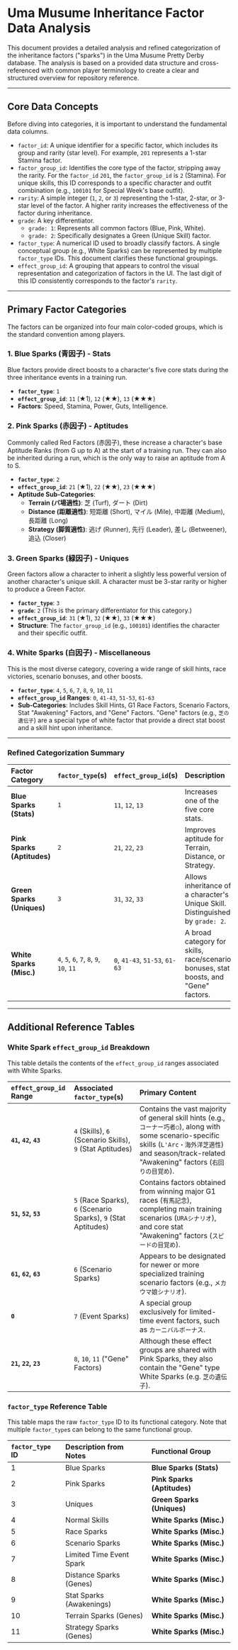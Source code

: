 # Uma Musume Inheritance Factor Data Analysis

This document provides a detailed analysis and refined categorization of the inheritance factors ("sparks") in the Uma Musume Pretty Derby database. The analysis is based on a provided data structure and cross-referenced with common player terminology to create a clear and structured overview for repository reference.

---

## **Core Data Concepts**

Before diving into categories, it is important to understand the fundamental data columns.

*   `factor_id`: A unique identifier for a specific factor, which includes its group and rarity (star level). For example, `201` represents a 1-star Stamina factor.
*   `factor_group_id`: Identifies the core type of the factor, stripping away the rarity. For the `factor_id` `201`, the `factor_group_id` is `2` (Stamina). For unique skills, this ID corresponds to a specific character and outfit combination (e.g., `100101` for Special Week's base outfit).
*   `rarity`: A simple integer (`1`, `2`, or `3`) representing the 1-star, 2-star, or 3-star level of the factor. A higher rarity increases the effectiveness of the factor during inheritance.
*   `grade`: A key differentiator.
    *   `grade: 1`: Represents all common factors (Blue, Pink, White).
    *   `grade: 2`: Specifically designates a Green (Unique Skill) factor.
*   `factor_type`: A numerical ID used to broadly classify factors. A single conceptual group (e.g., White Sparks) can be represented by multiple `factor_type` IDs. This document clarifies these functional groupings.
*   `effect_group_id`: A grouping that appears to control the visual representation and categorization of factors in the UI. The last digit of this ID consistently corresponds to the factor's `rarity`.

---

## **Primary Factor Categories**

The factors can be organized into four main color-coded groups, which is the standard convention among players.

### **1. Blue Sparks (青因子) - Stats**

Blue factors provide direct boosts to a character's five core stats during the three inheritance events in a training run.

*   **`factor_type`**: `1`
*   **`effect_group_id`**: `11` (★1), `12` (★★), `13` (★★★)
*   **Factors**: Speed, Stamina, Power, Guts, Intelligence.

### **2. Pink Sparks (赤因子) - Aptitudes**

Commonly called Red Factors (赤因子), these increase a character's base Aptitude Ranks (from G up to A) at the start of a training run. They can also be inherited during a run, which is the only way to raise an aptitude from A to S.

*   **`factor_type`**: `2`
*   **`effect_group_id`**: `21` (★1), `22` (★★), `23` (★★★)
*   **Aptitude Sub-Categories**:
    *   **Terrain (バ場適性)**: 芝 (Turf), ダート (Dirt)
    *   **Distance (距離適性)**: 短距離 (Short), マイル (Mile), 中距離 (Medium), 長距離 (Long)
    *   **Strategy (脚質適性)**: 逃げ (Runner), 先行 (Leader), 差し (Betweener), 追込 (Closer)

### **3. Green Sparks (緑因子) - Uniques**

Green factors allow a character to inherit a slightly less powerful version of another character's unique skill. A character must be 3-star rarity or higher to produce a Green Factor.

*   **`factor_type`**: `3`
*   **`grade`**: `2` (This is the primary differentiator for this category.)
*   **`effect_group_id`**: `31` (★1), `32` (★★), `33` (★★★)
*   **Structure**: The `factor_group_id` (e.g., `100101`) identifies the character and their specific outfit.

### **4. White Sparks (白因子) - Miscellaneous**

This is the most diverse category, covering a wide range of skill hints, race victories, scenario bonuses, and other boosts.

*   **`factor_type`**: `4`, `5`, `6`, `7`, `8`, `9`, `10`, `11`
*   **`effect_group_id` Ranges**: `0`, `41-43`, `51-53`, `61-63`
*   **Sub-Categories**: Includes Skill Hints, G1 Race Factors, Scenario Factors, Stat "Awakening" Factors, and "Gene" Factors. "Gene" factors (e.g., `芝の遺伝子`) are a special type of white factor that provide a direct stat boost and a skill hint upon inheritance.

---

### **Refined Categorization Summary**

| Factor Category | `factor_type`(s) | `effect_group_id`(s) | Description |
| :--- | :--- | :--- | :--- |
| **Blue Sparks (Stats)** | `1` | `11`, `12`, `13` | Increases one of the five core stats. |
| **Pink Sparks (Aptitudes)** | `2` | `21`, `22`, `23` | Improves aptitude for Terrain, Distance, or Strategy. |
| **Green Sparks (Uniques)** | `3` | `31`, `32`, `33` | Allows inheritance of a character's Unique Skill. Distinguished by `grade: 2`. |
| **White Sparks (Misc.)** | `4`, `5`, `6`, `7`, `8`, `9`, `10`, `11` | `0`, `41-43`, `51-53`, `61-63` | A broad category for skills, race/scenario bonuses, stat boosts, and "Gene" factors. |

---

## **Additional Reference Tables**

### White Spark `effect_group_id` Breakdown

This table details the contents of the `effect_group_id` ranges associated with White Sparks.

| `effect_group_id` Range | Associated `factor_type`(s) | Primary Content |
| :--- | :--- | :--- |
| **`41`, `42`, `43`** | `4` (Skills), `6` (Scenario Skills), `9` (Stat Aptitudes) | Contains the vast majority of general skill hints (e.g., `コーナー巧者○`), along with some scenario-specific skills (`L'Arc・海外洋芝適性`) and season/track-related "Awakening" factors (`右回りの目覚め`). |
| **`51`, `52`, `53`** | `5` (Race Sparks), `6` (Scenario Sparks), `9` (Stat Aptitudes) | Contains factors obtained from winning major G1 races (`有馬記念`), completing main training scenarios (`URAシナリオ`), and core stat "Awakening" factors (`スピードの目覚め`). |
| **`61`, `62`, `63`** | `6` (Scenario Sparks) | Appears to be designated for newer or more specialized training scenario factors (e.g., `メカウマ娘シナリオ`). |
| **`0`** | `7` (Event Sparks) | A special group exclusively for limited-time event factors, such as `カーニバルボーナス`. |
| **`21`, `22`, `23`** | `8`, `10`, `11` ("Gene" Factors) | Although these effect groups are shared with Pink Sparks, they also contain the "Gene" type White Sparks (e.g. `芝の遺伝子`). |

### `factor_type` Reference Table

This table maps the raw `factor_type` ID to its functional category. Note that multiple `factor_type`s can belong to the same functional group.

| `factor_type` ID | Description from Notes | Functional Group |
| :--- | :--- | :--- |
| 1 | Blue Sparks | **Blue Sparks (Stats)** |
| 2 | Pink Sparks | **Pink Sparks (Aptitudes)** |
| 3 | Uniques | **Green Sparks (Uniques)** |
| 4 | Normal Skills | **White Sparks (Misc.)** |
| 5 | Race Sparks | **White Sparks (Misc.)** |
| 6 | Scenario Sparks | **White Sparks (Misc.)** |
| 7 | Limited Time Event Spark | **White Sparks (Misc.)** |
| 8 | Distance Sparks (Genes) | **White Sparks (Misc.)** |
| 9 | Stat Sparks (Awakenings) | **White Sparks (Misc.)** |
| 10 | Terrain Sparks (Genes) | **White Sparks (Misc.)** |
| 11 | Strategy Sparks (Genes) | **White Sparks (Misc.)** |